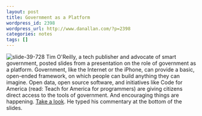 ```yaml
---
layout: post
title: Government as a Platform
wordpress_id: 2398
wordpress_url: http://www.danallan.com/?p=2398
categories: notes
tags: []
---
```

![](http://www.danallan.com/wp-content/uploads/2012/10/slide-39-728-124x171.jpg "slide-39-728")
Tim O'Reilly, a tech publisher and advocate of smart government, posted slides from a presentation on the role of government as a platform. Government, like the Internet or the iPhone, can provide a basic, open-ended framework, on which people can build anything they can imagine. Open data, open source software, and initiatives like Code for America (read: Teach for America for programmers) are giving citizens direct access to the tools of government. And encouraging things are happening. [Take a look](http://www.slideshare.net/timoreilly/world-government-summit-on-open-source). He typed his commentary at the bottom of the slides.
